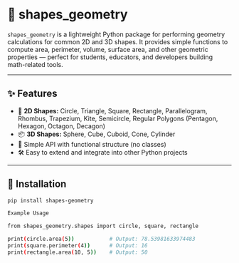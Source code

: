 # 📐 shapes_geometry

`shapes_geometry` is a lightweight Python package for performing geometry calculations for common 2D and 3D shapes. It provides simple functions to compute area, perimeter, volume, surface area, and other geometric properties — perfect for students, educators, and developers building math-related tools.

---

## ✨ Features

- 📏 **2D Shapes:** Circle, Triangle, Square, Rectangle, Parallelogram, Rhombus, Trapezium, Kite, Semicircle, Regular Polygons (Pentagon, Hexagon, Octagon, Decagon)
- 📦 **3D Shapes:** Sphere, Cube, Cuboid, Cone, Cylinder
- 🧠 Simple API with functional structure (no classes)
- 🛠️ Easy to extend and integrate into other Python projects

---

## 🚀 Installation

```bash
pip install shapes-geometry

Example Usage 

from shapes_geometry.shapes import circle, square, rectangle

print(circle.area(5))           # Output: 78.53981633974483
print(square.perimeter(4))      # Output: 16
print(rectangle.area(10, 5))    # Output: 50
